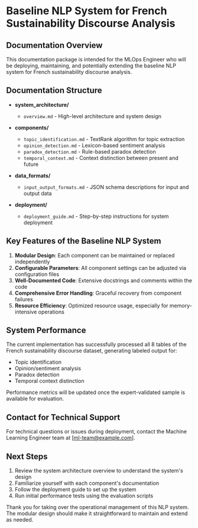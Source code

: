 # Baseline NLP System for French Sustainability Discourse Analysis

## Documentation Overview

This documentation package is intended for the MLOps Engineer who will be deploying, maintaining, and potentially extending the baseline NLP system for French sustainability discourse analysis.

## Documentation Structure

- **system_architecture/**
  - `overview.md` - High-level architecture and system design
  
- **components/**
  - `topic_identification.md` - TextRank algorithm for topic extraction
  - `opinion_detection.md` - Lexicon-based sentiment analysis
  - `paradox_detection.md` - Rule-based paradox detection
  - `temporal_context.md` - Context distinction between present and future
  
- **data_formats/**
  - `input_output_formats.md` - JSON schema descriptions for input and output data
  
- **deployment/**
  - `deployment_guide.md` - Step-by-step instructions for system deployment

## Key Features of the Baseline NLP System

1. **Modular Design**: Each component can be maintained or replaced independently
2. **Configurable Parameters**: All component settings can be adjusted via configuration files
3. **Well-Documented Code**: Extensive docstrings and comments within the code
4. **Comprehensive Error Handling**: Graceful recovery from component failures
5. **Resource Efficiency**: Optimized resource usage, especially for memory-intensive operations

## System Performance

The current implementation has successfully processed all 8 tables of the French sustainability discourse dataset, generating labeled output for:
- Topic identification
- Opinion/sentiment analysis
- Paradox detection
- Temporal context distinction

Performance metrics will be updated once the expert-validated sample is available for evaluation.

## Contact for Technical Support

For technical questions or issues during deployment, contact the Machine Learning Engineer team at [ml-team@example.com].

## Next Steps

1. Review the system architecture overview to understand the system's design
2. Familiarize yourself with each component's documentation
3. Follow the deployment guide to set up the system
4. Run initial performance tests using the evaluation scripts

Thank you for taking over the operational management of this NLP system. The modular design should make it straightforward to maintain and extend as needed.